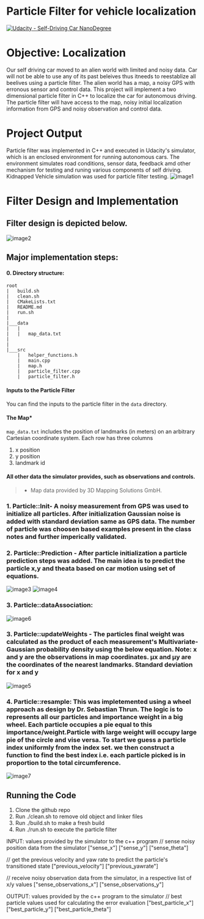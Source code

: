 # Particle Filter for vehicle localization
[![Udacity - Self-Driving Car NanoDegree](https://s3.amazonaws.com/udacity-sdc/github/shield-carnd.svg)](http://www.udacity.com/drive)

# Objective: Localization 
Our self driving car moved to an alien world with limited and noisy data. Car will not be able to use any of its past beleives thus itneeds to reestablize all beelives using a particle filter. The alien world has a map, a noisy GPS with erronous sensor and control data. This project will implement a two dimensional particle filter in C++ to localize the car for autonomous driving. The particle filter will have access to the map, noisy initial localization information from GPS and noisy observation and control data.

# Project Output
Particle filter was implemented in C++ and executed in Udacity's simulator, which is an enclosed environment for running autonomous cars. The environment simulates road conditions, sensor data, feedback amd other mechanism for testing and runing various components of self driving. Kidnapped Vehicle simulation was used for particle filter testing.
![image1](./images/ParticleFilter.png)


# Filter Design and Implementation
## Filter design is depicted below. 
![image2](./images/design.png)

## Major implementation steps:
#### 0. Directory structure:
```
root
|   build.sh
|   clean.sh
|   CMakeLists.txt
|   README.md
|   run.sh
|
|___data
|   |   
|   |   map_data.txt
|   
|   
|___src
    |   helper_functions.h
    |   main.cpp
    |   map.h
    |   particle_filter.cpp
    |   particle_filter.h
```
#### Inputs to the Particle Filter
You can find the inputs to the particle filter in the `data` directory.
#### The Map*
`map_data.txt` includes the position of landmarks (in meters) on an arbitrary Cartesian coordinate system. Each row has three columns
1. x position
2. y position
3. landmark id
#### All other data the simulator provides, such as observations and controls.
> * Map data provided by 3D Mapping Solutions GmbH.

### 1. Particle::Init- A noisy measurement from GPS was used to initialize all particles. After initialization Gaussian noise is added with standard deviation same as GPS data. The number of particle was choosen based examples present in the class notes and further imperically validated.

### 2. Particle::Prediction - After particle initialization a particle prediction steps was added. The main idea is to predict the particle x,y and theata based on car motion using set of equations.
![image3](./images/yawNotZero.png)
![image4](./images/yawZero.png)

### 3. Particle::dataAssociation: 
![image6](./images/transformation.png)

### 3. Particle::updateWeights - The particles final weight was calculated as the product of each measurement's Multivariate-Gaussian probability density using the below equation. Note: x and y are the observations in map coordinates. μx and μy are the coordinates of the nearest landmarks. Standard deviation for x and y
![image5](./images/MultivariateGaussian.png)

### 4. Particle::resample: This was impletemented using a wheel approach as design by Dr. Sebastian Thrun.  The logic is to represents all our particles and importance weight in a big wheel. Each particle occupies a pie equal to this importance/weight.Particle with large weight will occupy large pie of the circle and vise versa. To start we guess a particle index uniformly from the index set. we then construct a function to find the best index i.e. each particle picked is in proportion to the total circumference.
![image7](./images/resampleWheel.png)

## Running the Code
1. Clone the github repo
1. Run ./clean.sh to remove old object and linker files
2. Run ./build.sh to make a fresh build
3. Run ./run.sh to execute the particle filter 

INPUT: values provided by the simulator to the c++ program
// sense noisy position data from the simulator
["sense_x"]
["sense_y"]
["sense_theta"]

// get the previous velocity and yaw rate to predict the particle's transitioned state
["previous_velocity"]
["previous_yawrate"]

// receive noisy observation data from the simulator, in a respective list of x/y values
["sense_observations_x"]
["sense_observations_y"]

OUTPUT: values provided by the c++ program to the simulator
// best particle values used for calculating the error evaluation
["best_particle_x"]
["best_particle_y"]
["best_particle_theta"]
